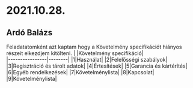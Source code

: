 # 2021.10.28.
## Ardó Balázs
Feladatatomként azt kaptam hogy a Követelmény specifikációt hiányos részeit elkezdjem kitölteni.
| |Követelmény specifikáció|                                              
|----------------|--------|
|1|Használat|
|2|Felelősségi szabályok|
|3|Regisztráció és tárolt adatok|
|4|Értesítések|
|5|Garancia és kártérítés|
|6|Egyéb rendelkezések|
|7|Követelménylista|
|8|Kapcsolat|
|9|Követelménylista|